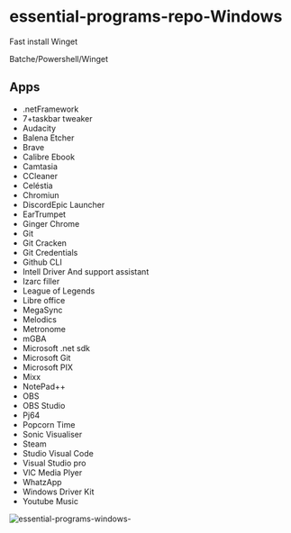 # essential-programs-repo-Windows
Fast install Winget

Batche/Powershell/Winget


## Apps
- .netFramework
- 7+taskbar tweaker
- Audacity
- Balena Etcher
- Brave
- Calibre Ebook
- Camtasia
- CCleaner
- Celéstia
- Chromiun
- DiscordEpic Launcher
- EarTrumpet
- Ginger Chrome
- Git
- Git Cracken
- Git Credentials
- Github CLI
- Intell Driver And support assistant
- Izarc filler
- League of Legends
- Libre office
- MegaSync
- Melodics
- Metronome
- mGBA
- Microsoft .net sdk
- Microsoft Git
- Microsoft PIX
- Mixx
- NotePad++
- OBS
- OBS Studio
- Pj64
- Popcorn Time
- Sonic Visualiser
- Steam
- Studio Visual Code
- Visual Studio pro
- VlC Media Plyer
- WhatzApp
- Windows Driver Kit
- Youtube Music

![essential-programs-windows-](https://user-images.githubusercontent.com/93394405/152761721-da164411-4178-4a69-8469-214315f6a441.png)

